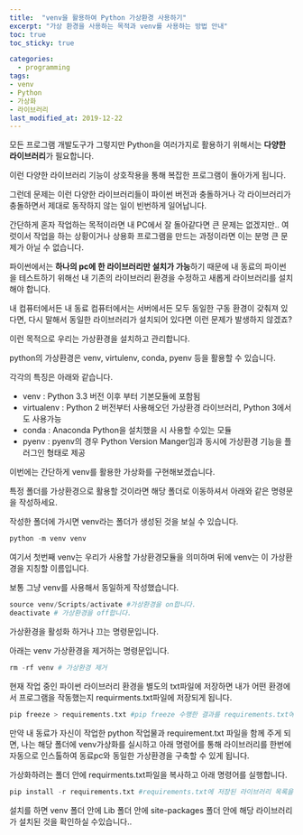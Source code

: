 ```yaml
---
title:  "venv을 활용하여 Python 가상환경 사용하기"
excerpt: "가상 환경을 사용하는 목적과 venv를 사용하는 방법 안내"
toc: true
toc_sticky: true

categories:
  - programming
tags:
- venv
- Python
- 가상화
- 라이브러리
last_modified_at: 2019-12-22
---
```




모든 프로그램 개발도구가 그렇지만 Python을 여러가지로 활용하기 위해서는 **다양한 라이브러리**가 필요합니다.



이런 다양한 라이브러리 기능이 상호작용을 통해 복잡한 프로그램이 돌아가게 됩니다.



그런데 문제는 이런 다양한 라이브러리들이 파이썬 버전과 충돌하거나 각 라이브러리가 충돌하면서 제대로 동작하지 않는 일이 빈번하게 일어납니다.



간단하게 혼자 작업하는 목적이라면 내 PC에서 잘 돌아같다면 큰 문제는 없겠지만.. 여럿이서 작업을 하는 상황이거나 상용화 프로그램을 만드는 과정이라면 이는 분명 큰 문제가 아닐 수 없습니다.



파이썬에서는 **하나의 pc에 한 라이브러리만 설치가 가능**하기 때문에 내 동료의 파이썬을 테스트하기 위해선 내 기존의 라이브러리 환경을 수정하고 새롭게 라이브러리를 설치해야 합니다.



내 컴퓨터에서든 내 동료 컴퓨터에서는 서버에서든 모두 동일한 구동 환경이 갖춰져 있다면, 다시 말해서 동일한 라이브러리가 설치되어 있다면 이런 문제가 발생하지 않겠죠?



이런 목적으로 우리는 가상환경을 설치하고 관리합니다.



python의 가상환경은 venv, virtulenv, conda, pyenv 등을 활용할 수 있습니다.



각각의 특징은 아래와 같습니다.

- venv : Python 3.3 버전 이후 부터 기본모듈에 포함됨
- virtualenv : Python 2 버전부터 사용해오던 가상환경 라이브러리, Python 3에서도 사용가능
- conda : Anaconda Python을 설치했을 시 사용할 수있는 모듈
- pyenv : pyenv의 경우 Python Version Manger임과 동시에 가상환경 기능을 플러그인 형태로 제공



이번에는 간단하게 venv를 활용한 가상화를 구현해보겠습니다.



특정 폴더를 가상환경으로 활용할 것이라면 해당 폴더로 이동하셔서 아래와 같은 명령문을 작성하세요.

작성한 폴더에 가시면 venv라는 폴더가 생성된 것을 보실 수 있습니다.

```python
python -m venv venv
```

여기서 첫번째 venv는 우리가 사용할 가상환경모듈을 의미하며 뒤에 venv는 이 가상환경을 지칭할 이름입니다.

보통 그냥 venv를 사용해서 동일하게 작성했습니다.

```python
source venv/Scripts/activate #가상환경을 on합니다.
deactivate # 가상환경을 off합니다.
```

가상환경을 활성화 하거나 끄는 명령문입니다.

아래는 venv 가상환경을 제거하는 명령문입니다.

```python
rm -rf venv # 가상환경 제거
```



현재 작업 중인 파이썬 라이브러리 환경을 별도의 txt파일에 저장하면 내가 어떤 환경에서 프로그램을 작동했는지  requirments.txt파일에 저장되게 됩니다.

```python
pip freeze > requirements.txt #pip freeze 수행한 결과를 requirements.txt에 저장
```



만약 내 동료가 자신이 작업한 python 작업물과 requirement.txt 파일을 함께 주게 되면, 나는 해당 폴더에 venv가상화를 실시하고 아래 명령어를 통해 라이브러리를 한번에 자동으로 인스톨하여 동료pc와 동일한 가상환경을 구축할 수 있게 됩니다.

가상화하려는 폴더 안에 requirments.txt파일을 복사하고 아래 명령어를 실행합니다.

```python
pip install -r requirements.txt #requirements.txt에 저장된 라이브러리 목록을 인스톨 한다.
```

설치를 하면 venv 폴더 안에 Lib 폴더 안에 site-packages 폴더 안에 해당 라이브러리가 설치된 것을 확인하실 수있습니다..
